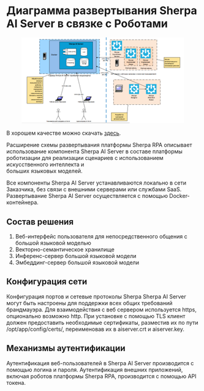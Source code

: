 # Диаграмма развертывания Sherpa AI Server в связке с Роботами

<figure><img src="../.gitbook/assets/2025-04-10_14-36-15.png" alt=""><figcaption></figcaption></figure>

В хорошем качестве можно скачать [здесь](https://drive.google.com/file/d/1BGgtGA2WmPNgwklzZ1Gne3Yerv3GOkqH/view?usp=drive_link).

Расширение схемы развертывания платформы Sherpa RPA описывает использование компонента Sherpa AI Server в составе платформы роботизации для реализации сценариев с использованием искусственного интеллекта и\
больших языковых моделей.

Все компоненты Sherpa AI Server устанавливаются локально в сети Заказчика, без связи с внешними серверами или службами SaaS. Развертывание Sherpa AI Server осуществляется с помощью Docker-контейнера.

## Состав решения

1. Веб-интерфейс пользователя для непосредственного общения с большой языковой моделью
2. Векторно-семантическое хранилище
3. Инференс-сервер большой языковой модели
4. Эмбеддинг-сервер большой языковой модели

## Конфигурация сети

Конфигурация портов и сетевые протоколы Sherpa Sherpa AI Server могут быть настроены для поддержки всех общих требований брандмауэра. Для взаимодействия с веб сервером используется https, опционально возможно http. При установке с помощью TLS клиент должен предоставить необходимые сертификаты, разместив их по пути /opt/app/config/certs/, переименовав их в aiserver.crt и aiserver.key.

## Механизмы аутентификации

Аутентификация веб-пользователей в Sherpa AI Server производится с помощью логина и пароля. Аутентификация внешних приложений, включая роботов платформы Sherpa RPA, производится с помощью API токена.
